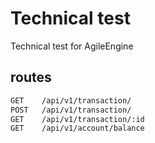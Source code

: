 # Technical test

Technical test for AgileEngine

## routes

```bash
GET    /api/v1/transaction/      
POST   /api/v1/transaction/      
GET    /api/v1/transaction/:id   
GET    /api/v1/account/balance
```
